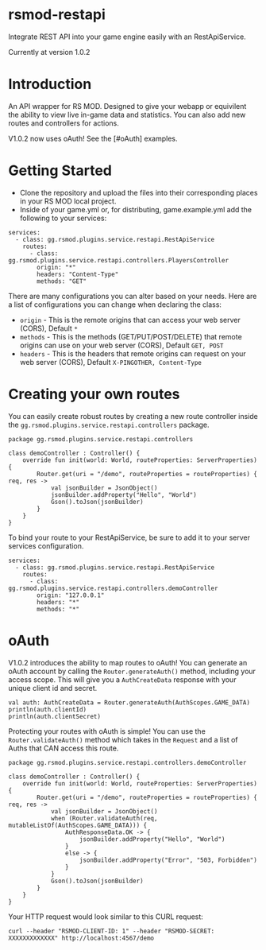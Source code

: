# rsmod-restapi
Integrate REST API into your game engine easily with an RestApiService.

Currently at version 1.0.2

# Introduction
An API wrapper for RS MOD. Designed to give your webapp or equivilent the ability to view live in-game data and statistics. You can also add new routes and controllers for actions.

V1.0.2 now uses oAuth! See the [#oAuth] examples.

# Getting Started
- Clone the repository and upload the files into their corresponding places in your RS MOD local project.
- Inside of your game.yml or, for distributing, game.example.yml add the following to your services:

```
services:
  - class: gg.rsmod.plugins.service.restapi.RestApiService
    routes:
      - class: gg.rsmod.plugins.service.restapi.controllers.PlayersController
        origin: "*"
        headers: "Content-Type"
        methods: "GET"
```

There are many configurations you can alter based on your needs. Here are a list of configurations you can change when declaring the class:

- `origin` - This is the remote origins that can access your web server (CORS), Default `*`
- `methods` - This is the methods (GET/PUT/POST/DELETE) that remote origins can use on your web server (CORS), Default `GET, POST`
- `headers` - This is the headers that remote origins can request on your web server (CORS), Default `X-PINGOTHER, Content-Type`

# Creating your own routes

You can easily create robust routes by creating a new route controller inside the `gg.rsmod.plugins.service.restapi.controllers` package.

```
package gg.rsmod.plugins.service.restapi.controllers

class demoController : Controller() {
    override fun init(world: World, routeProperties: ServerProperties) {
        Router.get(uri = "/demo", routeProperties = routeProperties) { req, res ->
            val jsonBuilder = JsonObject()
            jsonBuilder.addProperty("Hello", "World")
            Gson().toJson(jsonBuilder)
        }
    }
}
```

To bind your route to your RestApiService, be sure to add it to your server services configuration.

```
services:
  - class: gg.rsmod.plugins.service.restapi.RestApiService
    routes:
      - class: gg.rsmod.plugins.service.restapi.controllers.demoController
        origin: "127.0.0.1"
        headers: "*"
        methods: "*"
```

# oAuth

V1.0.2 introduces the ability to map routes to oAuth! You can generate an oAuth account by calling the `Router.generateAuth()` method, including your access scope. This will give you a `AuthCreateData` response with your unique client id and secret.

```
val auth: AuthCreateData = Router.generateAuth(AuthScopes.GAME_DATA)
println(auth.clientId)
println(auth.clientSecret)
```

Protecting your routes with oAuth is simple! You can use the `Router.validateAuth()` method which takes in the `Request` and a list of Auths that CAN access this route.

```
package gg.rsmod.plugins.service.restapi.controllers.demoController

class demoController : Controller() {
    override fun init(world: World, routeProperties: ServerProperties) {
        Router.get(uri = "/demo", routeProperties = routeProperties) { req, res ->
            val jsonBuilder = JsonObject()
            when (Router.validateAuth(req, mutableListOf(AuthScopes.GAME_DATA))) {
                AuthResponseData.OK -> {
                    jsonBuilder.addProperty("Hello", "World")
                }
                else -> {
                    jsonBuilder.addProperty("Error", "503, Forbidden")
                }
            }
            Gson().toJson(jsonBuilder)
        }
    }
}
```

Your HTTP request would look similar to this CURL request:

```
curl --header "RSMOD-CLIENT-ID: 1" --header "RSMOD-SECRET: XXXXXXXXXXXXX" http://localhost:4567/demo
```
